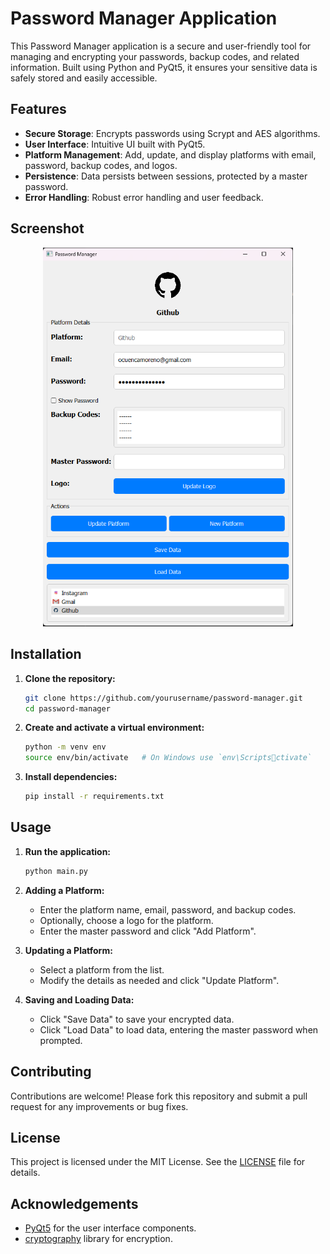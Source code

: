 
# Password Manager Application

This Password Manager application is a secure and user-friendly tool for managing and encrypting your passwords, backup codes, and related information. Built using Python and PyQt5, it ensures your sensitive data is safely stored and easily accessible.

## Features

- **Secure Storage**: Encrypts passwords using Scrypt and AES algorithms.
- **User Interface**: Intuitive UI built with PyQt5.
- **Platform Management**: Add, update, and display platforms with email, password, backup codes, and logos.
- **Persistence**: Data persists between sessions, protected by a master password.
- **Error Handling**: Robust error handling and user feedback.

## Screenshot

<p align="center">
  <img src="images/app_screenshot.png" alt="App Screenshot" width="400"/>
</p>

## Installation

1. **Clone the repository:**
   ```bash
   git clone https://github.com/yourusername/password-manager.git
   cd password-manager
   ```

2. **Create and activate a virtual environment:**
   ```bash
   python -m venv env
   source env/bin/activate   # On Windows use `env\Scriptsctivate`
   ```

3. **Install dependencies:**
   ```bash
   pip install -r requirements.txt
   ```

## Usage

1. **Run the application:**
   ```bash
   python main.py
   ```

2. **Adding a Platform:**
   - Enter the platform name, email, password, and backup codes.
   - Optionally, choose a logo for the platform.
   - Enter the master password and click "Add Platform".

3. **Updating a Platform:**
   - Select a platform from the list.
   - Modify the details as needed and click "Update Platform".

4. **Saving and Loading Data:**
   - Click "Save Data" to save your encrypted data.
   - Click "Load Data" to load data, entering the master password when prompted.

## Contributing

Contributions are welcome! Please fork this repository and submit a pull request for any improvements or bug fixes.

## License

This project is licensed under the MIT License. See the [LICENSE](LICENSE) file for details.

## Acknowledgements

- [PyQt5](https://www.riverbankcomputing.com/software/pyqt/intro) for the user interface components.
- [cryptography](https://cryptography.io/en/latest/) library for encryption.
